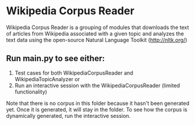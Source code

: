 Wikipedia Corpus Reader
=======================

Wikipedia Corpus Reader is a grouping of modules that downloads the text of articles
from Wikipedia associated with a given topic and analyzes the text data using the open-source
Natural Language Toolkit (http://nltk.org/)


Run main.py to see either:
--------------------------
1. Test cases for both WikipediaCorpusReader and WikipediaTopicAnalyzer or
2. Run an interactive session with the WikipediaCorpusReader (limited
	functionality)
	
Note that there is no corpus in this folder because it hasn't been 
generated yet. Once it is generated, it will stay in the folder. To
see how the corpus is dynamically generated, run the interactive session.
